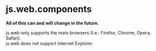 # js.web.components

**All of this can and will change in the future.**

js.web only supports the main browsers (I.e.: Firefox, Chrome, Opera, Safari).<br>
js.web does not support Internet Explorer.
